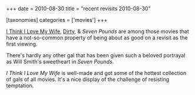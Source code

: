 +++
date = 2010-08-30
title = "recent revisits 2010-08-30"

[taxonomies]
categories = ['movies']
+++

[I Think I Love My Wife], [Dirty][I Think I Love My Wife], & *Seven
Pounds* are among those movies that have a not-so-common property of
being about as good on a revisit as the first viewing.

There's hardly any other gal that has been given such a beloved
portrayal as Will Smith's sweetheart in *Seven Pounds*.

*I Think I Love My Wife* is well-made and got some of the hottest
collection of gals of all movies. It's a nice display of the challenge
of resisting temptation.

  [I Think I Love My Wife]: http://tshepang.net/many-recent-movies-2008-09-25
